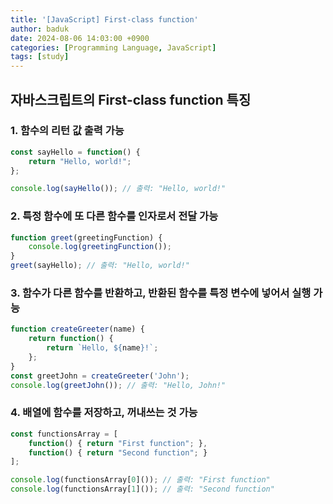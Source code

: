 ```yaml
---
title: '[JavaScript] First-class function'
author: baduk
date: 2024-08-06 14:03:00 +0900
categories: [Programming Language, JavaScript]
tags: [study]
---
```

## 자바스크립트의 First-class function 특징

### 1. 함수의 리턴 값 출력 가능
```javascript
const sayHello = function() {
    return "Hello, world!";
};

console.log(sayHello()); // 출력: "Hello, world!"
```

### 2. 특정 함수에 또 다른 함수를 인자로서 전달 가능
```javascript
function greet(greetingFunction) {
    console.log(greetingFunction());
}
greet(sayHello); // 출력: "Hello, world!"
```

### 3. 함수가 다른 함수를 반환하고, 반환된 함수를 특정 변수에 넣어서 실행 가능
```javascript
function createGreeter(name) {
    return function() {
        return `Hello, ${name}!`;
    };
}
const greetJohn = createGreeter('John');
console.log(greetJohn()); // 출력: "Hello, John!"
```

### 4. 배열에 함수를 저장하고, 꺼내쓰는 것 가능
```javascript
const functionsArray = [
    function() { return "First function"; },
    function() { return "Second function"; }
];

console.log(functionsArray[0]()); // 출력: "First function"
console.log(functionsArray[1]()); // 출력: "Second function"
```